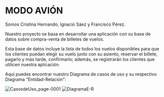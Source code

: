  # **MODO AVIÓN**

Somos Cristina Hernando, Ignacio Sáez y Francisco Pérez.

Nuestro proyecto se basa en desarrollar una aplicación con su base de datos sobre compra-venta de billetes de vuelos.

Esta base de datos incluye la lista de todos los vuelos disponibles para que los clientes puedan elegir su vuelo junto con su asiento, reservar el billete, pagarlo y más tarde, confirmarlo; además, se registrarán los clientes que utilicen nuestra aplicación.

Aquí puedes encontrar nuestro Diagrama de casos de uso y su respectivo Diagrama "Entidad-Relación":


![CasosdeUso_page-0001](https://user-images.githubusercontent.com/72651303/224125287-aced36de-06a5-485c-b65e-973a738bfa9d.jpg)
![DiagramaE-R](https://user-images.githubusercontent.com/72651303/224261439-36138ba8-d250-431d-9ffa-236615226d86.png)
